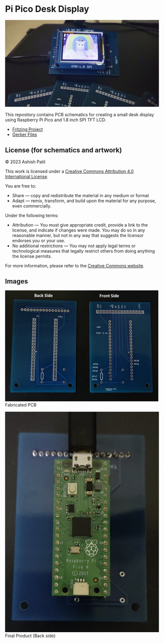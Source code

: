 # Pi Pico Desk Display
![Final Product (Front side)](images/finished_product.jpg)

This repository contains PCB schematics for creating a small desk display using Raspberry Pi Pico and  1.8 inch  SPI TFT LCD. 


* [Fritzing Project](pi_pico_tft_display_pcb.fzz )
* [Gerber Files](gerber_files/)


## License (for schematics and artwork)

© 2023 Ashish Patil

This work is licensed under a [Creative Commons Attribution 4.0 International License](https://creativecommons.org/licenses/by/4.0/).

You are free to:

- Share — copy and redistribute the material in any medium or format
- Adapt — remix, transform, and build upon the material
  for any purpose, even commercially.

Under the following terms:

- Attribution — You must give appropriate credit, provide a link to the license, and indicate if changes were made. You may do so in any reasonable manner, but not in any way that suggests the licensor endorses you or your use.
- No additional restrictions — You may not apply legal terms or technological measures that legally restrict others from doing anything the license permits.

For more information, please refer to the [Creative Commons website](https://creativecommons.org/licenses/by/4.0/legalcode).

## Images

![Fabricated PCB](images/fabricated_pcb.jpg)<br/>
Fabricated PCB


![Final Product (Back side)](images/back_side.jpg )<br/>
Final Product (Back side)

